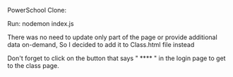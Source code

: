 PowerSchool Clone:

Run: nodemon index.js

There was no need to update only part of the page or provide additional data
on-demand, So I decided to add it to Class.html file instead

Don't forget to click on the button that says " **** " in the login page to get
to the class page.

